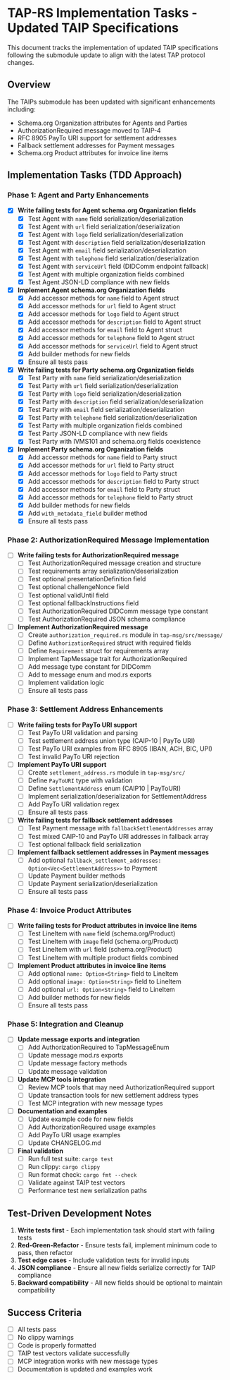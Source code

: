 # TAP-RS Implementation Tasks - Updated TAIP Specifications

This document tracks the implementation of updated TAIP specifications following the submodule update to align with the latest TAP protocol changes.

## Overview

The TAIPs submodule has been updated with significant enhancements including:
- Schema.org Organization attributes for Agents and Parties  
- AuthorizationRequired message moved to TAIP-4
- RFC 8905 PayTo URI support for settlement addresses
- Fallback settlement addresses for Payment messages
- Schema.org Product attributes for invoice line items

## Implementation Tasks (TDD Approach)

### Phase 1: Agent and Party Enhancements

- [x] **Write failing tests for Agent schema.org Organization fields**
  - [x] Test Agent with `name` field serialization/deserialization
  - [x] Test Agent with `url` field serialization/deserialization  
  - [x] Test Agent with `logo` field serialization/deserialization
  - [x] Test Agent with `description` field serialization/deserialization
  - [x] Test Agent with `email` field serialization/deserialization
  - [x] Test Agent with `telephone` field serialization/deserialization
  - [x] Test Agent with `serviceUrl` field (DIDComm endpoint fallback)
  - [x] Test Agent with multiple organization fields combined
  - [x] Test Agent JSON-LD compliance with new fields

- [x] **Implement Agent schema.org Organization fields**
  - [x] Add accessor methods for `name` field to Agent struct
  - [x] Add accessor methods for `url` field to Agent struct
  - [x] Add accessor methods for `logo` field to Agent struct
  - [x] Add accessor methods for `description` field to Agent struct
  - [x] Add accessor methods for `email` field to Agent struct
  - [x] Add accessor methods for `telephone` field to Agent struct
  - [x] Add accessor methods for `serviceUrl` field to Agent struct
  - [x] Add builder methods for new fields
  - [x] Ensure all tests pass

- [x] **Write failing tests for Party schema.org Organization fields**
  - [x] Test Party with `name` field serialization/deserialization
  - [x] Test Party with `url` field serialization/deserialization
  - [x] Test Party with `logo` field serialization/deserialization
  - [x] Test Party with `description` field serialization/deserialization
  - [x] Test Party with `email` field serialization/deserialization
  - [x] Test Party with `telephone` field serialization/deserialization
  - [x] Test Party with multiple organization fields combined
  - [x] Test Party JSON-LD compliance with new fields
  - [x] Test Party with IVMS101 and schema.org fields coexistence

- [x] **Implement Party schema.org Organization fields**
  - [x] Add accessor methods for `name` field to Party struct
  - [x] Add accessor methods for `url` field to Party struct
  - [x] Add accessor methods for `logo` field to Party struct
  - [x] Add accessor methods for `description` field to Party struct
  - [x] Add accessor methods for `email` field to Party struct
  - [x] Add accessor methods for `telephone` field to Party struct
  - [x] Add builder methods for new fields
  - [x] Add `with_metadata_field` builder method
  - [x] Ensure all tests pass

### Phase 2: AuthorizationRequired Message Implementation

- [ ] **Write failing tests for AuthorizationRequired message**
  - [ ] Test AuthorizationRequired message creation and structure
  - [ ] Test requirements array serialization/deserialization
  - [ ] Test optional presentationDefinition field
  - [ ] Test optional challengeNonce field
  - [ ] Test optional validUntil field
  - [ ] Test optional fallbackInstructions field
  - [ ] Test AuthorizationRequired DIDComm message type constant
  - [ ] Test AuthorizationRequired JSON schema compliance

- [ ] **Implement AuthorizationRequired message**
  - [ ] Create `authorization_required.rs` module in `tap-msg/src/message/`
  - [ ] Define `AuthorizationRequired` struct with required fields
  - [ ] Define `Requirement` struct for requirements array
  - [ ] Implement TapMessage trait for AuthorizationRequired
  - [ ] Add message type constant for DIDComm
  - [ ] Add to message enum and mod.rs exports
  - [ ] Implement validation logic
  - [ ] Ensure all tests pass

### Phase 3: Settlement Address Enhancements

- [ ] **Write failing tests for PayTo URI support**
  - [ ] Test PayTo URI validation and parsing
  - [ ] Test settlement address union type (CAIP-10 | PayTo URI)
  - [ ] Test PayTo URI examples from RFC 8905 (IBAN, ACH, BIC, UPI)
  - [ ] Test invalid PayTo URI rejection

- [ ] **Implement PayTo URI support**
  - [ ] Create `settlement_address.rs` module in `tap-msg/src/`
  - [ ] Define `PayToURI` type with validation
  - [ ] Define `SettlementAddress` enum (CAIP10 | PayToURI)
  - [ ] Implement serialization/deserialization for SettlementAddress
  - [ ] Add PayTo URI validation regex
  - [ ] Ensure all tests pass

- [ ] **Write failing tests for fallback settlement addresses**
  - [ ] Test Payment message with `fallbackSettlementAddresses` array
  - [ ] Test mixed CAIP-10 and PayTo URI addresses in fallback array
  - [ ] Test optional fallback field serialization

- [ ] **Implement fallback settlement addresses in Payment messages**
  - [ ] Add optional `fallback_settlement_addresses: Option<Vec<SettlementAddress>>` to Payment
  - [ ] Update Payment builder methods
  - [ ] Update Payment serialization/deserialization
  - [ ] Ensure all tests pass

### Phase 4: Invoice Product Attributes

- [ ] **Write failing tests for Product attributes in invoice line items**
  - [ ] Test LineItem with `name` field (schema.org/Product)
  - [ ] Test LineItem with `image` field (schema.org/Product)  
  - [ ] Test LineItem with `url` field (schema.org/Product)
  - [ ] Test LineItem with multiple product fields combined

- [ ] **Implement Product attributes in invoice line items**
  - [ ] Add optional `name: Option<String>` field to LineItem
  - [ ] Add optional `image: Option<String>` field to LineItem
  - [ ] Add optional `url: Option<String>` field to LineItem
  - [ ] Add builder methods for new fields
  - [ ] Ensure all tests pass

### Phase 5: Integration and Cleanup

- [ ] **Update message exports and integration**
  - [ ] Add AuthorizationRequired to TapMessageEnum
  - [ ] Update message mod.rs exports
  - [ ] Update message factory methods
  - [ ] Update message validation

- [ ] **Update MCP tools integration**
  - [ ] Review MCP tools that may need AuthorizationRequired support
  - [ ] Update transaction tools for new settlement address types
  - [ ] Test MCP integration with new message types

- [ ] **Documentation and examples**
  - [ ] Update example code for new fields
  - [ ] Add AuthorizationRequired usage examples
  - [ ] Add PayTo URI usage examples
  - [ ] Update CHANGELOG.md

- [ ] **Final validation**
  - [ ] Run full test suite: `cargo test`
  - [ ] Run clippy: `cargo clippy`
  - [ ] Run format check: `cargo fmt --check`
  - [ ] Validate against TAIP test vectors
  - [ ] Performance test new serialization paths

## Test-Driven Development Notes

1. **Write tests first** - Each implementation task should start with failing tests
2. **Red-Green-Refactor** - Ensure tests fail, implement minimum code to pass, then refactor
3. **Test edge cases** - Include validation tests for invalid inputs
4. **JSON compliance** - Ensure all new fields serialize correctly for TAIP compliance
5. **Backward compatibility** - All new fields should be optional to maintain compatibility

## Success Criteria

- [ ] All tests pass
- [ ] No clippy warnings
- [ ] Code is properly formatted
- [ ] TAIP test vectors validate successfully
- [ ] MCP integration works with new message types
- [ ] Documentation is updated and examples work